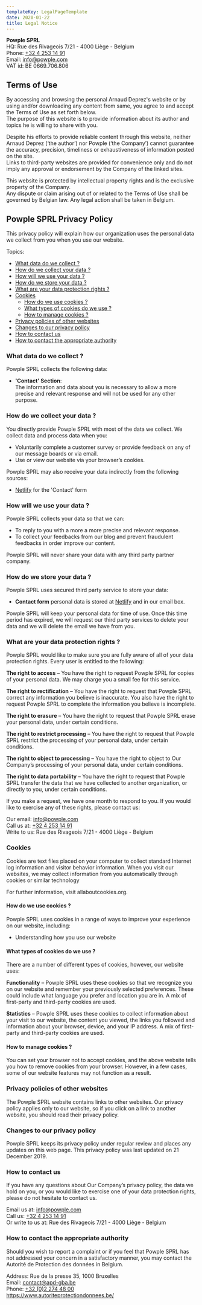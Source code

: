 ```yaml
---
templateKey: LegalPageTemplate
date: 2020-01-22
title: Legal Notice
---
```


**Powple SPRL**  
HQ: Rue des Rivageois 7/21 - 4000 Liège - Belgium  
Phone: [+32 4 253 14 91](tel:+3242531491)  
Email: [info@powple.com](mailto:info@powple.com)  
VAT id: BE 0669.706.806

## Terms of Use

By accessing and browsing the personal Arnaud Deprez's website or by using and/or downloading any content from same, you agree to and accept the Terms of Use as set forth below.  
The purpose of this website is to provide information about its author and topics he is willing to share with you.

Despite his efforts to provide reliable content through this website, neither Arnaud Deprez (‘the author’) nor Powple (‘the Company’) cannot guarantee the accuracy, precision, timeliness or exhaustiveness of information posted on the site.  
Links to third-party websites are provided for convenience only and do not imply any approval or endorsement by the Company of the linked sites.

This website is protected by intellectual property rights and is the exclusive property of the Company.  
Any dispute or claim arising out of or related to the Terms of Use shall be governed by Belgian law. Any legal action shall be taken in Belgium.

## Powple SPRL Privacy Policy

This privacy policy will explain how our organization uses the personal data we collect from you when you use our website.

Topics:

- [What data do we collect ?](#what-data-do-we-collect)
- [How do we collect your data ?](#how-do-we-collect-your-data)
- [How will we use your data ?](#how-will-we-use-your-data)
- [How do we store your data ?](#how-do-we-store-your-data)
- [What are your data protection rights ?](#what-are-your-data-protection-rights)
- [Cookies](#cookies)
  - [How do we use cookies ?](#how-do-we-use-cookies)
  - [What types of cookies do we use ?](#what-types-of-cookies-do-we-use)
  - [How to manage cookies ?](#how-to-manage-cookies)
- [Privacy policies of other websites](#privacy-policies-of-other-websites)
- [Changes to our privacy policy](#changes-to-our-privacy-policy)
- [How to contact us](#how-to-contact-us)
- [How to contact the appropriate authority](#how-to-contact-the-appropriate-authority)

### What data do we collect ?

Powple SPRL collects the following data:

- **'Contact' Section**:  
  The information and data about you is necessary to allow a more precise and relevant response and will not be used for any other purpose.

### How do we collect your data ?

You directly provide Powple SPRL with most of the data we collect. We collect data and process data when you:

- Voluntarily complete a customer survey or provide feedback on any of our message boards or via email.
- Use or view our website via your browser’s cookies.

Powple SPRL may also receive your data indirectly from the following sources:

- [Netlify](https://www.netlify.com/) for the 'Contact' form

### How will we use your data ?

Powple SPRL collects your data so that we can:

- To reply to you with a more a more precise and relevant response.
- To collect your feedbacks from our blog and prevent fraudulent feedbacks in order improve our content.

Powple SPRL will never share your data with any third party partner company.

### How do we store your data ?

Powple SPRL uses secured third party service to store your data:

- **Contact form** personal data is stored at [Netlify](https://www.netlify.com/) and in our email box.

Powple SPRL will keep your personal data for time of use. Once this time period has expired, we will request our third party services to delete your data and we will delete the email we have from you.

### What are your data protection rights ?

Powple SPRL would like to make sure you are fully aware of all of your data protection rights. Every user is entitled to the following:

**The right to access** – You have the right to request Powple SPRL for copies of your personal data. We may charge you a small fee for this service.

**The right to rectification** – You have the right to request that Powple SPRL correct any information you believe is inaccurate. You also have the right to request Powple SPRL to complete the information you believe is incomplete.

**The right to erasure** – You have the right to request that Powple SPRL erase your personal data, under certain conditions.

**The right to restrict processing** – You have the right to request that Powple SPRL restrict the processing of your personal data, under certain conditions.

**The right to object to processing** – You have the right to object to Our Company’s processing of your personal data, under certain conditions.

**The right to data portability** – You have the right to request that Powple SPRL transfer the data that we have collected to another organization, or directly to you, under certain conditions.

If you make a request, we have one month to respond to you. If you would like to exercise any of these rights, please contact us:

Our email: [info@powple.com](mailto:info@powple.com)  
Call us at: [+32 4 253 14 91](tel:+3242531491)  
Write to us: Rue des Rivageois 7/21 - 4000 Liège - Belgium

### Cookies

Cookies are text files placed on your computer to collect standard Internet log information and visitor behavior information. When you visit our websites, we may collect information from you automatically through cookies or similar technology

For further information, visit allaboutcookies.org.

#### How do we use cookies ?

Powple SPRL uses cookies in a range of ways to improve your experience on our website, including:

- Understanding how you use our website

#### What types of cookies do we use ?

There are a number of different types of cookies, however, our website uses:

**Functionality** – Powple SPRL uses these cookies so that we recognize you on our website and remember your previously selected preferences. These could include what language you prefer and location you are in. A mix of first-party and third-party cookies are used.

**Statistics** – Powple SPRL uses these cookies to collect information about your visit to our website, the content you viewed, the links you followed and information about your browser, device, and your IP address. A mix of first-party and third-party cookies are used.

#### How to manage cookies ?

You can set your browser not to accept cookies, and the above website tells you how to remove cookies from your browser. However, in a few cases, some of our website features may not function as a result.

### Privacy policies of other websites

The Powple SPRL website contains links to other websites. Our privacy policy applies only to our website, so if you click on a link to another website, you should read their privacy policy.

### Changes to our privacy policy

Powple SPRL keeps its privacy policy under regular review and places any updates on this web page. This privacy policy was last updated on 21 December 2019.

### How to contact us

If you have any questions about Our Company’s privacy policy, the data we hold on you, or you would like to exercise one of your data protection rights, please do not hesitate to contact us.

Email us at: [info@powple.com](mailto:info@powple.com)  
Call us: [+32 4 253 14 91](tel:+3242531491)  
Or write to us at: Rue des Rivageois 7/21 - 4000 Liège - Belgium

### How to contact the appropriate authority

Should you wish to report a complaint or if you feel that Powple SPRL has not addressed your concern in a satisfactory manner, you may contact the Autorité de Protection des données in Belgium.

Address: Rue de la presse 35, 1000 Bruxelles  
Email: [contact@apd-gba.be](mailto:contact@apd-gba.be)  
Phone: [+32 (0)2 274 48 00](tel:+3222744800)  
https://www.autoriteprotectiondonnees.be/
